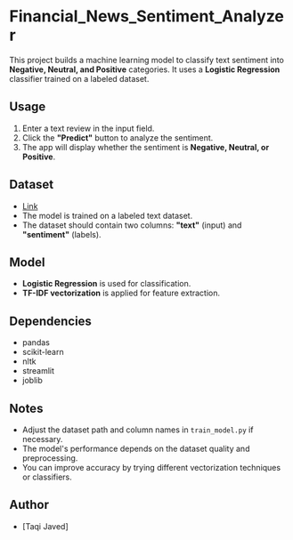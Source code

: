 # Financial_News_Sentiment_Analyzer 

This project builds a machine learning model to classify text sentiment into **Negative, Neutral, and Positive** categories. It uses a **Logistic Regression** classifier trained on a labeled dataset.  

## Usage  

1. Enter a text review in the input field.  
2. Click the **"Predict"** button to analyze the sentiment.  
3. The app will display whether the sentiment is **Negative, Neutral, or Positive**.  

## Dataset  
* [Link](https://www.researchgate.net/publication/251231364_FinancialPhraseBank-v10)
* The model is trained on a labeled text dataset.  
* The dataset should contain two columns: **"text"** (input) and **"sentiment"** (labels).  

## Model  

* **Logistic Regression** is used for classification.  
* **TF-IDF vectorization** is applied for feature extraction.  

## Dependencies  

* pandas  
* scikit-learn  
* nltk  
* streamlit  
* joblib  

## Notes  

* Adjust the dataset path and column names in `train_model.py` if necessary.  
* The model's performance depends on the dataset quality and preprocessing.  
* You can improve accuracy by trying different vectorization techniques or classifiers.  

## Author  

* [Taqi Javed]
